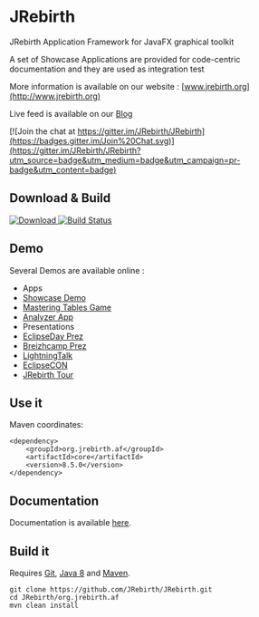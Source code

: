 JRebirth
========

JRebirth Application Framework for JavaFX graphical toolkit

A set of Showcase Applications are provided for code-centric documentation and they are used as integration test

More information is available on our website : [www.jrebirth.org](http://www.jrebirth.org)

Live feed is available on our [Blog](http://blog.jrebirth.org)

[![Join the chat at https://gitter.im/JRebirth/JRebirth](https://badges.gitter.im/Join%20Chat.svg)](https://gitter.im/JRebirth/JRebirth?utm_source=badge&utm_medium=badge&utm_campaign=pr-badge&utm_content=badge)

## Download & Build

[ ![Download](https://api.bintray.com/packages/jrebirth/JRebirth/JRebirthAF/images/download.svg) ](https://bintray.com/jrebirth/JRebirth/JRebirthAF/_latestVersion)
[![Build Status](http://ci.jrebirth.org/job/JRebirth-8x/badge/icon)](http://ci.jrebirth.org/job/JRebirth-8x/)


## Demo

Several Demos are available online :
- Apps
 - [Showcase Demo](http://www.jrebirth.org/apps/Demo.html)
 - [Mastering Tables Game](http://www.jrebirth.org/apps/MasteringTables.html)
 - [Analyzer App](http://www.jrebirth.org/apps/Analyzer.html)  
- Presentations
 - [EclipseDay Prez](http://www.jrebirth.org/apps/EclipseDay.html)
 - [Breizhcamp Prez](http://www.jrebirth.org/apps/Breizhcamp.html)
 - [LightningTalk](http://www.jrebirth.org/apps/LightningTalk.html)
 - [EclipseCON](http://www.jrebirth.org/apps/EclipseCON.html)    
 - [JRebirth Tour](http://www.jrebirth.org/apps/JRebirthTour.html)   

## Use it

Maven coordinates:

    <dependency>
        <groupId>org.jrebirth.af</groupId>
        <artifactId>core</artifactId>
        <version>8.5.0</version>
    </dependency>

## Documentation

Documentation is available [here](http://www.jrebirth.org/doc/Toc.html).

## Build it

Requires [Git](http://git-scm.com/), [Java 8](http://www.oracle.com/technetwork/java/javase/downloads/index.html) and [Maven](http://maven.apache.org/).

    git clone https://github.com/JRebirth/JRebirth.git
    cd JRebirth/org.jrebirth.af
    mvn clean install
